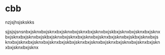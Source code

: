 # cbb


nzjsjhsjskskks

sjjsjsjsnsnbxjsknxbxjsknxbxjsknxbxjsknxbxjsknxbxjskbxjsknxbxjsknxbxjsknxbxjsknxbxjsknxbxjskbxjsknxbxjsknxbxjsknxbxjsknxbxjsknxbxjskbxjsknxbxjsknxbxjsknxbxjsknxbxjsknxbxjskbxjsknxbxjsknxbxjsknxbxjsknxbxjsknxbxjsknxbxjsknxbxjsknx
